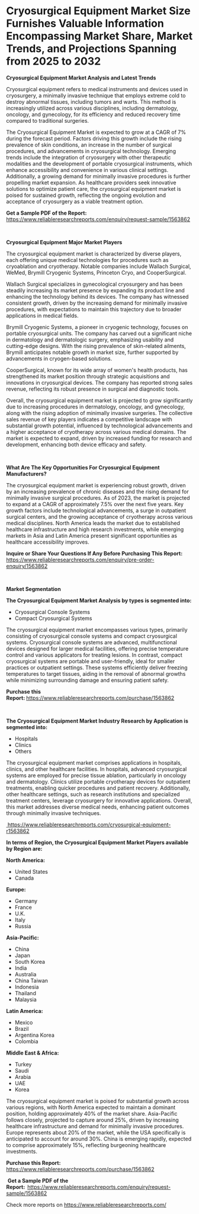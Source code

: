<p><h1>Cryosurgical Equipment Market Size Furnishes Valuable Information Encompassing Market Share, Market Trends, and Projections Spanning from 2025 to 2032</h1></p><p><strong>Cryosurgical Equipment Market Analysis and Latest Trends</strong></p>
<p><p>Cryosurgical equipment refers to medical instruments and devices used in cryosurgery, a minimally invasive technique that employs extreme cold to destroy abnormal tissues, including tumors and warts. This method is increasingly utilized across various disciplines, including dermatology, oncology, and gynecology, for its efficiency and reduced recovery time compared to traditional surgeries.</p><p>The Cryosurgical Equipment Market is expected to grow at a CAGR of 7% during the forecast period. Factors driving this growth include the rising prevalence of skin conditions, an increase in the number of surgical procedures, and advancements in cryosurgical technology. Emerging trends include the integration of cryosurgery with other therapeutic modalities and the development of portable cryosurgical instruments, which enhance accessibility and convenience in various clinical settings. Additionally, a growing demand for minimally invasive procedures is further propelling market expansion. As healthcare providers seek innovative solutions to optimize patient care, the cryosurgical equipment market is poised for sustained growth, reflecting the ongoing evolution and acceptance of cryosurgery as a viable treatment option.</p></p>
<p><strong>Get a Sample PDF of the Report:&nbsp;</strong> <a href="https://www.reliableresearchreports.com/enquiry/request-sample/1563862?utm_campaign=2665&utm_medium=2&utm_source=Github&utm_content=ia&utm_term=04032025&utm_id=cryosurgical-equipment">https://www.reliableresearchreports.com/enquiry/request-sample/1563862</a></p>
<p>&nbsp;</p>
<p><strong>Cryosurgical Equipment Major Market Players</strong></p>
<p><p>The cryosurgical equipment market is characterized by diverse players, each offering unique medical technologies for procedures such as cryoablation and cryotherapy. Notable companies include Wallach Surgical, WeMed, Brymill Cryogenic Systems, Princeton Cryo, and CooperSurgical.</p><p>Wallach Surgical specializes in gynecological cryosurgery and has been steadily increasing its market presence by expanding its product line and enhancing the technology behind its devices. The company has witnessed consistent growth, driven by the increasing demand for minimally invasive procedures, with expectations to maintain this trajectory due to broader applications in medical fields.</p><p>Brymill Cryogenic Systems, a pioneer in cryogenic technology, focuses on portable cryosurgical units. The company has carved out a significant niche in dermatology and dermatologic surgery, emphasizing usability and cutting-edge designs. With the rising prevalence of skin-related ailments, Brymill anticipates notable growth in market size, further supported by advancements in cryogen-based solutions.</p><p>CooperSurgical, known for its wide array of women's health products, has strengthened its market position through strategic acquisitions and innovations in cryosurgical devices. The company has reported strong sales revenue, reflecting its robust presence in surgical and diagnostic tools.</p><p>Overall, the cryosurgical equipment market is projected to grow significantly due to increasing procedures in dermatology, oncology, and gynecology, along with the rising adoption of minimally invasive surgeries. The collective sales revenue of key players indicates a competitive landscape with substantial growth potential, influenced by technological advancements and a higher acceptance of cryotherapy across various medical domains. The market is expected to expand, driven by increased funding for research and development, enhancing both device efficacy and safety.</p></p>
<p>&nbsp;</p>
<p><strong>What Are The Key Opportunities For Cryosurgical Equipment Manufacturers?</strong></p>
<p><p>The cryosurgical equipment market is experiencing robust growth, driven by an increasing prevalence of chronic diseases and the rising demand for minimally invasive surgical procedures. As of 2023, the market is projected to expand at a CAGR of approximately 7.5% over the next five years. Key growth factors include technological advancements, a surge in outpatient surgical centers, and the growing acceptance of cryotherapy across various medical disciplines. North America leads the market due to established healthcare infrastructure and high research investments, while emerging markets in Asia and Latin America present significant opportunities as healthcare accessibility improves.</p></p>
<p><strong>Inquire or Share Your Questions If Any Before Purchasing This Report:</strong> <a href="https://www.reliableresearchreports.com/enquiry/pre-order-enquiry/1563862?utm_campaign=2665&utm_medium=2&utm_source=Github&utm_content=ia&utm_term=04032025&utm_id=cryosurgical-equipment">https://www.reliableresearchreports.com/enquiry/pre-order-enquiry/1563862</a></p>
<p>&nbsp;</p>
<p><strong>Market Segmentation</strong></p>
<p><strong>The Cryosurgical Equipment Market Analysis by types is segmented into:</strong></p>
<p><ul><li>Cryosurgical Console Systems</li><li>Compact Cryosurgical Systems</li></ul></p>
<p><p>The cryosurgical equipment market encompasses various types, primarily consisting of cryosurgical console systems and compact cryosurgical systems. Cryosurgical console systems are advanced, multifunctional devices designed for larger medical facilities, offering precise temperature control and various applicators for treating lesions. In contrast, compact cryosurgical systems are portable and user-friendly, ideal for smaller practices or outpatient settings. These systems efficiently deliver freezing temperatures to target tissues, aiding in the removal of abnormal growths while minimizing surrounding damage and ensuring patient safety.</p></p>
<p><strong>Purchase this Report:&nbsp;</strong><a href="https://www.reliableresearchreports.com/purchase/1563862?utm_campaign=2665&utm_medium=2&utm_source=Github&utm_content=ia&utm_term=04032025&utm_id=cryosurgical-equipment">https://www.reliableresearchreports.com/purchase/1563862</a></p>
<p>&nbsp;</p>
<p><strong>The Cryosurgical Equipment Market Industry Research by Application is segmented into:</strong></p>
<p><ul><li>Hospitals</li><li>Clinics</li><li>Others</li></ul></p>
<p><p>The cryosurgical equipment market comprises applications in hospitals, clinics, and other healthcare facilities. In hospitals, advanced cryosurgical systems are employed for precise tissue ablation, particularly in oncology and dermatology. Clinics utilize portable cryotherapy devices for outpatient treatments, enabling quicker procedures and patient recovery. Additionally, other healthcare settings, such as research institutions and specialized treatment centers, leverage cryosurgery for innovative applications. Overall, this market addresses diverse medical needs, enhancing patient outcomes through minimally invasive techniques.</p></p>
<p><a href="https://www.reliableresearchreports.com/cryosurgical-equipment-r1563862?utm_campaign=2665&utm_medium=2&utm_source=Github&utm_content=ia&utm_term=04032025&utm_id=cryosurgical-equipment">&nbsp;https://www.reliableresearchreports.com/cryosurgical-equipment-r1563862</a></p>
<p><strong>In terms of Region, the Cryosurgical Equipment Market Players available by Region are:</strong></p>
<p>
    <p> <strong> North America: </strong>
        <ul>
            <li>United States</li>
            <li>Canada</li>
        </ul>
        </p> 
    <p> <strong> Europe: </strong>
        <ul>
            <li>Germany</li>
            <li>France</li>
            <li>U.K.</li>
            <li>Italy</li>
            <li>Russia</li>
        </ul>
        </p> 
    <p> <strong> Asia-Pacific: </strong>
        <ul>
            <li>China</li>
            <li>Japan</li>
            <li>South Korea</li>
            <li>India</li>
            <li>Australia</li>
            <li>China Taiwan</li>
            <li>Indonesia</li>
            <li>Thailand</li>
            <li>Malaysia</li>
        </ul>
        </p> 
    <p> <strong> Latin America: </strong>
        <ul>
            <li>Mexico</li>
            <li>Brazil</li>
            <li>Argentina Korea</li>
            <li>Colombia</li>
        </ul>
        </p> 
    <p> <strong> Middle East & Africa: </strong>
        <ul>
            <li>Turkey</li>
            <li>Saudi</li>
            <li>Arabia</li>
            <li>UAE</li>
            <li>Korea</li>
        </ul>
    </p>
    </p>
<p><p>The cryosurgical equipment market is poised for substantial growth across various regions, with North America expected to maintain a dominant position, holding approximately 40% of the market share. Asia-Pacific follows closely, projected to capture around 25%, driven by increasing healthcare infrastructure and demand for minimally invasive procedures. Europe represents about 20% of the market, while the USA specifically is anticipated to account for around 30%. China is emerging rapidly, expected to comprise approximately 15%, reflecting burgeoning healthcare investments.</p></p>
<p><strong>Purchase this Report: </strong><a href="https://www.reliableresearchreports.com/purchase/1563862?utm_campaign=2665&utm_medium=2&utm_source=Github&utm_content=ia&utm_term=04032025&utm_id=cryosurgical-equipment">https://www.reliableresearchreports.com/purchase/1563862</a></p>
<p>&nbsp;<strong>Get a Sample PDF of the Report:&nbsp;&nbsp;</strong><a href="https://www.reliableresearchreports.com/enquiry/request-sample/1563862?utm_campaign=2665&utm_medium=2&utm_source=Github&utm_content=ia&utm_term=04032025&utm_id=cryosurgical-equipment">https://www.reliableresearchreports.com/enquiry/request-sample/1563862</a></p>
<p><strong></strong></p>
<p>Check more reports on <a href="https://www.reliableresearchreports.com/?utm_campaign=2665&utm_medium=2&utm_source=Github&utm_content=ia&utm_term=04032025&utm_id=cryosurgical-equipment">https://www.reliableresearchreports.com/</a></p>